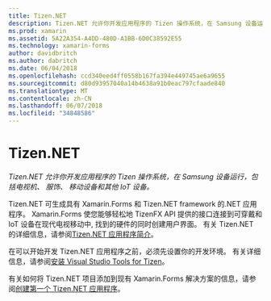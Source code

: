 ```yaml
---
title: Tizen.NET
description: Tizen.NET 允许你开发应用程序的 Tizen 操作系统，在 Samsung 设备运行，包括电视机、 服饰、 移动设备和其他 IoT 设备。
ms.prod: xamarin
ms.assetid: 5A22A354-A4DD-480D-A1BB-6D0C38592E55
ms.technology: xamarin-forms
author: davidbritch
ms.author: dabritch
ms.date: 06/04/2018
ms.openlocfilehash: ccd340eed4ff0558b167fa394e449745ae6a9655
ms.sourcegitcommit: d80d93957040a14b4638a91b0eac797cfaade840
ms.translationtype: MT
ms.contentlocale: zh-CN
ms.lasthandoff: 06/07/2018
ms.locfileid: "34848586"
---
```

# <a name="tizen-net"></a>Tizen.NET

_Tizen.NET 允许你开发应用程序的 Tizen 操作系统，在 Samsung 设备运行，包括电视机、 服饰、 移动设备和其他 IoT 设备。_

Tizen.NET 可生成具有 Xamarin.Forms 和 Tizen.NET framework 的.NET 应用程序。 Xamarin.Forms 使您能够轻松地 TizenFX API 提供的接口连接到可穿戴和 IoT 设备在现代电视移动中, 找到的硬件的同时创建用户界面。 有关 Tizen.NET 的详细信息，请参阅[Tizen.NET 应用程序简介](https://developer.tizen.org/development/training/.net-application)。

在可以开始开发 Tizen.NET 应用程序之前，必须先设置你的开发环境。 有关详细信息，请参阅[安装 Visual Studio Tools for Tizen](https://developer.tizen.org/development/visual-studio-tools-tizen/installing-visual-studio-tools-tizen)。

有关如何将 Tizen.NET 项目添加到现有 Xamarin.Forms 解决方案的信息，请参阅[创建第一个 Tizen.NET 应用程序](https://developer.tizen.org/development/training/.net-application/creating-your-first-tizen-.net-application)。
